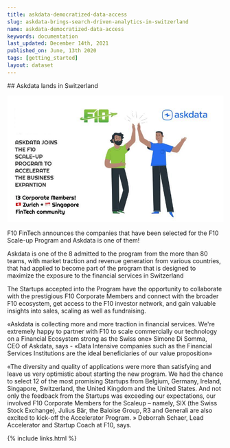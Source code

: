 ```yaml
---
title: askdata-democratized-data-access
slug: askdata-brings-search-driven-analytics-in-switzerland
name: askdata-democratized-data-access
keywords: documentation
last_updated: December 14th, 2021
published_on: June, 13th 2020
tags: [getting_started]
layout: dataset
--- 
```


## Askdata lands in Switzerland

<img src="/media/blog/askdata-brings-search-driven-analytics-in-switzerland/askdata-brings-search-driven-analytics-in-switzerland.jpeg" alt="Data Analytics Outlook for 2022" class="image-doc pb-3" />

<p>F10 FinTech announces the companies that have been selected for the F10 Scale-up Program and Askdata is one of them!</p><p>Askdata is one of the 8 admitted to the program from the more than 80 teams, with market traction and revenue generation from various countries, that had applied to become part of the program that is designed to maximize the exposure to the financial services in Switzerland</p>

<p>The Startups accepted into the Program have the opportunity to collaborate with the prestigious F10 Corporate Members and connect with the broader F10 ecosystem, get access to the F10 investor network, and gain valuable insights into sales, scaling as well as fundraising. <br></p>

<p>«Askdata is collecting more and more traction in financial services. We're extremely happy to partner with F10 to scale commercially our technology on a Financial Ecosystem strong as the Swiss one» Simone Di Somma, CEO&nbsp;of Askdata, says - «Data Intensive companies such as the Financial Services Institutions are the ideal beneficiaries of our value proposition»</p>

<p>«The diversity and quality of applications were more than satisfying and leave us very optimistic about starting the new program. We had the chance to select 12 of the most promising Startups from Belgium, Germany, Ireland, Singapore, Switzerland, the United Kingdom and the United States. And not only the feedback from the Startups was exceeding our expectations, our involved F10 Corporate Members for the Scaleup – namely, SIX (the Swiss Stock Exchange), Julius Bär, the Baloise Group, R3 and Generali are also excited to kick-off the Accelerator Program. » Deborrah Schaer, Lead Accelerator and Startup Coach at F10, says.</p>

{% include links.html %}

  